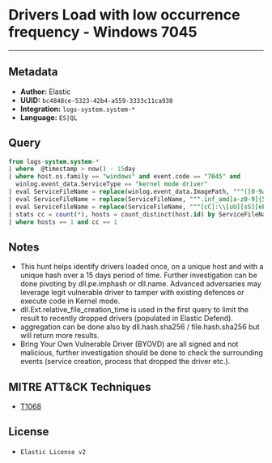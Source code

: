 # Drivers Load with low occurrence frequency - Windows 7045

---

## Metadata

- **Author:** Elastic
- **UUID:** `bc4848ce-5323-42b4-a559-3333c11ca938`
- **Integration:** `logs-system.system-*`
- **Language:** `ES|QL`

## Query

```sql
from logs-system.system-*
| where  @timestamp > now() - 15day
| where host.os.family == "windows" and event.code == "7045" and 
  winlog.event_data.ServiceType == "kernel mode driver" 
| eval ServiceFileName = replace(winlog.event_data.ImagePath, """([0-9a-fA-F]{8}-[0-9a-fA-F]{4}-[0-9a-fA-F]{4}-[0-9a-fA-F]{4}-[0-9a-fA-F]{12}|ns[a-z][A-Z0-9]{3,4}\.tmp|DX[A-Z0-9]{3,4}\.tmp|7z[A-Z0-9]{3,5}\.tmp|[0-9\.\-\_]{3,})""", "")
| eval ServiceFileName = replace(ServiceFileName, """.inf_amd[a-z0-9]{5,}\\""", "_replaced_")
| eval ServiceFileName = replace(ServiceFileName, """[cC]:\\[uU][sS][eE][rR][sS]\\[a-zA-Z0-9ñ\.\-\_\$~ ]+\\""", "C:\\\\users\\\\user\\\\")
| stats cc = count(*), hosts = count_distinct(host.id) by ServiceFileName
| where hosts == 1 and cc == 1
```

## Notes

- This hunt helps identify drivers loaded once, on a unique host and with a unique hash over a 15 days period of time. Further investigation can be done pivoting by dll.pe.imphash or dll.name. Advanced adversaries may leverage legit vulnerable driver to tamper with existing defences or execute code in Kernel mode.
- dll.Ext.relative_file_creation_time is used in the first query to limit the result to recently dropped drivers (populated in Elastic Defend).
- aggregation can be done also by dll.hash.sha256 / file.hash.sha256 but will return more results.
- Bring Your Own Vulnerable Driver (BYOVD) are all signed and not malicious, further investigation should be done to check the surrounding events (service creation, process that dropped the driver etc.).
## MITRE ATT&CK Techniques

- [T1068](https://attack.mitre.org/techniques/T1068)

## License

- `Elastic License v2`
